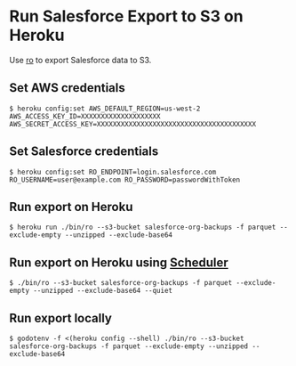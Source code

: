 # Run Salesforce Export to S3 on Heroku

Use [ro](https://www.octoberswimmer.com/ro-backup/) to export Salesforce data to S3.

## Set AWS credentials

```
$ heroku config:set AWS_DEFAULT_REGION=us-west-2 AWS_ACCESS_KEY_ID=XXXXXXXXXXXXXXXXXXXX AWS_SECRET_ACCESS_KEY=XXXXXXXXXXXXXXXXXXXXXXXXXXXXXXXXXXXXXXXX
```

## Set Salesforce credentials

```
$ heroku config:set RO_ENDPOINT=login.salesforce.com RO_USERNAME=user@example.com RO_PASSWORD=passwordWithToken
```

## Run export on Heroku

```
$ heroku run ./bin/ro --s3-bucket salesforce-org-backups -f parquet --exclude-empty --unzipped --exclude-base64
```

## Run export on Heroku using [Scheduler](https://devcenter.heroku.com/articles/scheduler)

```
$ ./bin/ro --s3-bucket salesforce-org-backups -f parquet --exclude-empty --unzipped --exclude-base64 --quiet
```

## Run export locally

```
$ godotenv -f <(heroku config --shell) ./bin/ro --s3-bucket salesforce-org-backups -f parquet --exclude-empty --unzipped --exclude-base64
```
